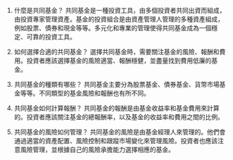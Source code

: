 

1. 什麼是共同基金？
共同基金是一種投資工具，由多個投資者共同出資而組成，由投資專家管理資產。基金的投資組合是由資產管理人管理的多種資產組成，例如股票、債券和現金等等。多元化和專業的管理使得共同基金成為一個穩定、可靠的投資工具。

2. 如何選擇合適的共同基金？
選擇共同基金時，需要關注基金的風險、報酬和費用。投資者應該選擇基金的風險適當、報酬穩健，並盡量找到費用低廉的基金。

3. 共同基金的種類有哪些？
共同基金主要分為股票基金、債券基金、貨幣市場基金等等。不同類型的基金風險和報酬也有所不同。

4. 共同基金如何計算報酬？
共同基金的報酬是由基金收益率和基金費用來計算的。投資者應該關注基金的總報酬率，以及基金的收益率和費用之間的比例。

5. 共同基金的風險如何管理？
共同基金的風險是由基金經理人來管理的。他們會通過適當的資產配置、風險控制和跟蹤市場變化來管理風險。投資者也應該注意風險管理，並根據自己的風險承擔能力選擇相應的基金。